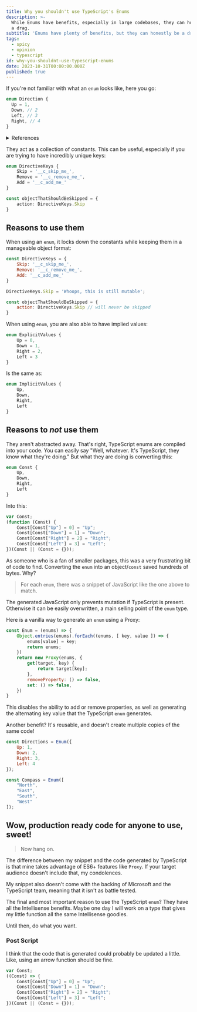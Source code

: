 ```yaml
---
title: Why you shouldn't use TypeScript's Enums
description: >-
  While Enums have benefits, especially in large codebases, they can honestly be
  a drag.
subtitle: 'Enums have plenty of benefits, but they can honestly be a drag.'
tags:
  - spicy
  - opinion
  - typescript
id: why-you-shouldnt-use-typescript-enums
date: 2023-10-31T00:00:00.000Z
published: true
---
```


If you're not familiar with what an `enum` looks like, here you go:

```ts
enum Direction {
  Up = 1,
  Down, // 2
  Left, // 3
  Right, // 4
}
```

<details>
    <summary>References</summary>
    <p>
        <a href="https://www.typescriptlang.org/docs/handbook/enums.html#reverse-mappings">Enums - TypeScript Handbook</a>
    </p>
</details>

They act as a collection of constants. This can be useful, especially if you are trying to have incredibly unique keys:

```ts
enum DirectiveKeys {
    Skip = '__c_skip_me_',
    Remove = '__c_remove_me_',
    Add = '__c_add_me_'
}

const objectThatShouldBeSkipped = {
    action: DirectiveKeys.Skip
}
```

## Reasons to use them

When using an `enum`, it locks down the constants while keeping them in a manageable object format:

```js
const DirectiveKeys = {
    Skip: '__c_skip_me_',
    Remove: '__c_remove_me_',
    Add: '__c_add_me_'
}

DirectiveKeys.Skip = 'Whoops, this is still mutable';

const objectThatShouldBeSkipped = {
    action: DirectiveKeys.Skip // will never be skipped
}
```

When using `enum`, you are also able to have implied values:

```ts
enum ExplicitValues {
    Up = 0,
    Down = 1,
    Right = 2,
    Left = 3
}
```

Is the same as:

```ts
enum ImplicitValues {
    Up,
    Down,
    Right,
    Left
}
```

## Reasons to *not* use them

They aren't abstracted away. That's right, TypeScript enums are compiled into your code. You can easily say "Well, whatever. It's TypeScript, they know what they're doing." But what they are doing is converting this:

```ts
enum Const {
    Up,
    Down,
    Right,
    Left
}
```

Into this:

```js
var Const;
(function (Const) {
    Const[Const["Up"] = 0] = "Up";
    Const[Const["Down"] = 1] = "Down";
    Const[Const["Right"] = 2] = "Right";
    Const[Const["Left"] = 3] = "Left";
})(Const || (Const = {}));
```

As someone who is a fan of smaller packages, this was a very frustrating bit of code to find. Converting the `enum` into an object/`const` saved hundreds of bytes. Why?

> For each `enum`, there was a snippet of JavaScript like the one above to match.

The generated JavaScript only prevents mutation if TypeScript is present. Otherwise it can be easily overwritten, a main selling point of the `enum` type.

Here is a vanilla way to generate an `enum` using a Proxy:

```js
const Enum = (enums) => {
    Object.entries(enums).forEach((enums, [ key, value ]) => {
        enums[value] = key;
        return enums;
    })
    return new Proxy(enums, {
        get(target, key) {
            return target[key];
        },
        removeProperty: () => false,
        set: () => false,
    })
}
```

This disables the ability to add or remove properties, as well as generating the alternating key value that the TypeScript `enum` generates. 

Another benefit? It's reusable, and doesn't create multiple copies of the same code!

```js
const Directions = Enum({
    Up: 1,
    Down: 2,
    Right: 3,
    Left: 4
});

const Compass = Enum([
    "North",
    "East",
    "South",
    "West"
]);
```

## Wow, production ready code for anyone to use, sweet!

> Now hang on.

The difference between my snippet and the code generated by TypeScript is that mine takes advantage of ES6+ features like `Proxy`. If your target audience doesn't include that, my condolences.

My snippet also doesn't come with the backing of Microsoft and the TypeScript team, meaning that it isn't as battle tested. 

The final and most important reason to use the TypeScript `enum`? They have all the Intellisense benefits. Maybe one day I will work on a type that gives my little function all the same Intellisense goodies.

Until then, do what you want. 


### Post Script

I think that the code that is generated could probably be updated a little. Like, using an arrow function should be fine.

```js
var Const;
((Const) => {
    Const[Const["Up"] = 0] = "Up";
    Const[Const["Down"] = 1] = "Down";
    Const[Const["Right"] = 2] = "Right";
    Const[Const["Left"] = 3] = "Left";
})(Const || (Const = {}));
```